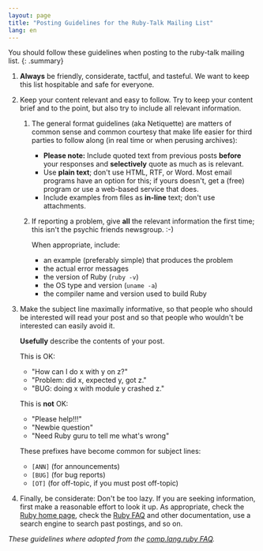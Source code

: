 ```yaml
---
layout: page
title: "Posting Guidelines for the Ruby-Talk Mailing List"
lang: en
---
```


You should follow these guidelines when posting to the ruby-talk mailing list.
{: .summary}


1. **Always** be friendly, considerate, tactful, and tasteful. We want to
   keep this list hospitable and safe for everyone.

2. Keep your content relevant and easy to follow. Try to keep your
   content brief and to the point, but also try to include all relevant
   information.

   1. The general format guidelines (aka Netiquette) are
      matters of common sense and common courtesy that make life
      easier for third parties to follow along (in real time or when
      perusing archives):

      * **Please note:**
        Include quoted text from previous posts **before** your responses
        and **selectively** quote as much as is relevant.
      * Use **plain text**; don't use HTML, RTF, or Word.
        Most email programs have an option for this; if yours doesn't,
        get a (free) program or use a web-based service that does.
      * Include examples from files as **in-line** text; don't use
        attachments.

   2. If reporting a problem, give **all** the relevant information
      the first time; this isn't the psychic friends newsgroup. :-)

      When appropriate, include:

      * an example (preferably simple) that produces the problem
      * the actual error messages
      * the version of Ruby (`ruby -v`)
      * the OS type and version (`uname -a`)
      * the compiler name and version used to build Ruby

3. Make the subject line maximally informative, so that people who
   should be interested will read your post and so that people who
   wouldn't be interested can easily avoid it.

   **Usefully** describe the contents of your post.

   This is OK:

   * "How can I do x with y on z?"
   * "Problem: did x, expected y, got z."
   * "BUG: doing x with module y crashed z."

   This is **not** OK:

   * "Please help!!!"
   * "Newbie question"
   * "Need Ruby guru to tell me what's wrong"

   These prefixes have become common for subject lines:

   * `[ANN]` (for announcements)
   * `[BUG]` (for bug reports)
   * `[OT]`  (for off-topic, if you must post off-topic)

4. Finally, be considerate: Don't be too lazy. If you are seeking
   information, first make a reasonable effort to look it up. As
   appropriate, check the [Ruby home page][ruby-lang],
   check the [Ruby FAQ][faq] and other documentation,
   use a search engine to search past postings, and so on.


_These guidelines where adopted from the [comp.lang.ruby FAQ][clrFAQ]._



[ruby-lang]: /en/
[faq]: /en/documentation/faq/
[clrFAQ]: http://rubyhacker.com/clrFAQ.html
